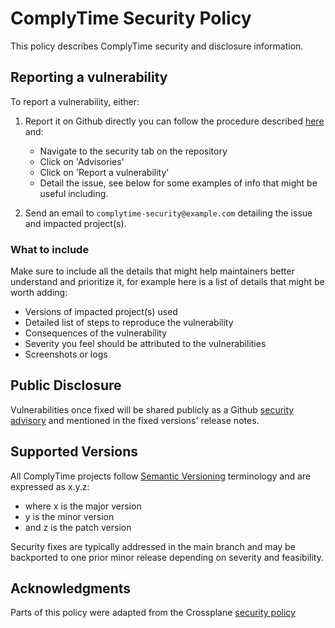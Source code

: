 # ComplyTime Security Policy

This policy describes ComplyTime security and disclosure information.

## Reporting a vulnerability

To report a vulnerability, either:

1. Report it on Github directly you can follow the procedure described
   [here](https://docs.github.com/en/code-security/security-advisories/guidance-on-reporting-and-writing/privately-reporting-a-security-vulnerability)
   and:

    - Navigate to the security tab on the repository
    - Click on 'Advisories'
    - Click on 'Report a vulnerability'
    - Detail the issue, see below for some examples of info that might be
      useful including.

2. Send an email to `complytime-security@example.com` detailing the issue and impacted project(s).

### What to include

Make sure to include all the details that might help maintainers better understand and prioritize it, for example here is a list of details that might be worth adding:

* Versions of impacted project(s) used
* Detailed list of steps to reproduce the vulnerability
* Consequences of the vulnerability
* Severity you feel should be attributed to the vulnerabilities
* Screenshots or logs

## Public Disclosure

Vulnerabilities once fixed will be shared publicly as a Github [security
advisory](https://docs.github.com/en/code-security/security-advisories/repository-security-advisories/about-repository-security-advisories)
and mentioned in the fixed versions' release notes.

## Supported Versions

All ComplyTime projects follow [Semantic Versioning](https://semver.org/) terminology and are expressed as x.y.z:

- where x is the major version
- y is the minor version
- and z is the patch version

Security fixes are typically addressed in the main branch and may be backported to one prior minor release depending on severity and feasibility.

## Acknowledgments

Parts of this policy were adapted from the Crossplane [security policy](https://github.com/crossplane/crossplane/blob/master/SECURITY.md)
